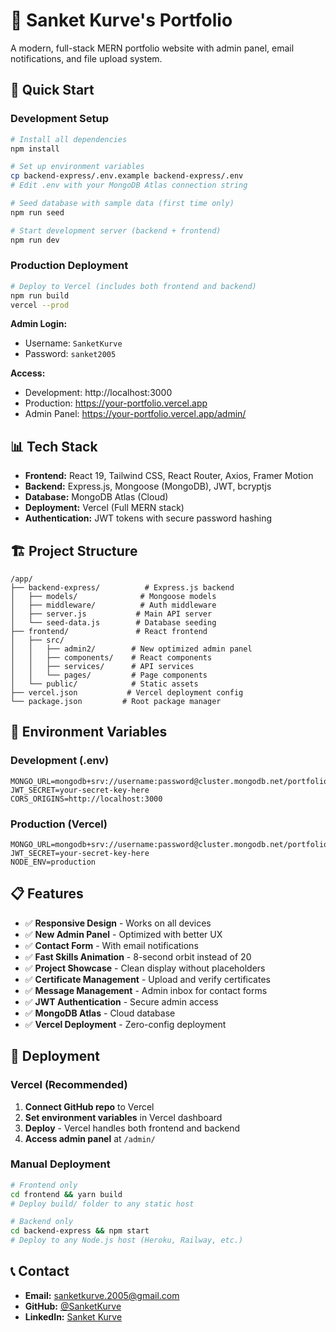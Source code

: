 # 🎨 Sanket Kurve's Portfolio

A modern, full-stack MERN portfolio website with admin panel, email notifications, and file upload system.

## 🚀 Quick Start

### Development Setup
```bash
# Install all dependencies
npm install

# Set up environment variables
cp backend-express/.env.example backend-express/.env
# Edit .env with your MongoDB Atlas connection string

# Seed database with sample data (first time only)
npm run seed

# Start development server (backend + frontend)
npm run dev
```

### Production Deployment
```bash
# Deploy to Vercel (includes both frontend and backend)
npm run build
vercel --prod
```

**Admin Login:**
- Username: `SanketKurve`
- Password: `sanket2005`

**Access:**
- Development: http://localhost:3000
- Production: https://your-portfolio.vercel.app
- Admin Panel: https://your-portfolio.vercel.app/admin/

## 📊 Tech Stack

- **Frontend:** React 19, Tailwind CSS, React Router, Axios, Framer Motion
- **Backend:** Express.js, Mongoose (MongoDB), JWT, bcryptjs
- **Database:** MongoDB Atlas (Cloud)
- **Deployment:** Vercel (Full MERN stack)
- **Authentication:** JWT tokens with secure password hashing

## 🏗️ Project Structure

```
/app/
├── backend-express/          # Express.js backend
│   ├── models/              # Mongoose models
│   ├── middleware/          # Auth middleware
│   ├── server.js           # Main API server
│   └── seed-data.js        # Database seeding
├── frontend/               # React frontend
│   ├── src/
│   │   ├── admin2/        # New optimized admin panel
│   │   ├── components/    # React components
│   │   ├── services/      # API services
│   │   └── pages/         # Page components
│   └── public/            # Static assets
├── vercel.json           # Vercel deployment config
└── package.json         # Root package manager
```

## 🔧 Environment Variables

### Development (.env)
```env
MONGO_URL=mongodb+srv://username:password@cluster.mongodb.net/portfolio_db
JWT_SECRET=your-secret-key-here
CORS_ORIGINS=http://localhost:3000
```

### Production (Vercel)
```env
MONGO_URL=mongodb+srv://username:password@cluster.mongodb.net/portfolio_db
JWT_SECRET=your-secret-key-here
NODE_ENV=production
```

## 📋 Features

- ✅ **Responsive Design** - Works on all devices
- ✅ **New Admin Panel** - Optimized with better UX
- ✅ **Contact Form** - With email notifications
- ✅ **Fast Skills Animation** - 8-second orbit instead of 20
- ✅ **Project Showcase** - Clean display without placeholders
- ✅ **Certificate Management** - Upload and verify certificates
- ✅ **Message Management** - Admin inbox for contact forms
- ✅ **JWT Authentication** - Secure admin access
- ✅ **MongoDB Atlas** - Cloud database
- ✅ **Vercel Deployment** - Zero-config deployment

## 🚀 Deployment

### Vercel (Recommended)
1. **Connect GitHub repo** to Vercel
2. **Set environment variables** in Vercel dashboard
3. **Deploy** - Vercel handles both frontend and backend
4. **Access admin panel** at `/admin/`

### Manual Deployment
```bash
# Frontend only
cd frontend && yarn build
# Deploy build/ folder to any static host

# Backend only
cd backend-express && npm start
# Deploy to any Node.js host (Heroku, Railway, etc.)
```

## 📞 Contact

- **Email:** sanketkurve.2005@gmail.com
- **GitHub:** [@SanketKurve](https://github.com/SanketKurve)
- **LinkedIn:** [Sanket Kurve](https://www.linkedin.com/in/sanket-kurve-03a8b3196)
